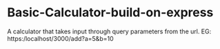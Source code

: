 # Basic-Calculator-build-on-express
A calculator that takes input through query parameters from the url. EG: https:/localhost/3000/add?a=5&b=10
